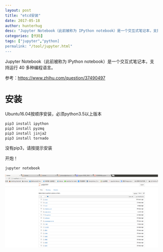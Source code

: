 ```yaml
---
layout: post  
title: "etcd安装"
date: 2017-05-18
author: hunterhug
desc: "Jupyter Notebook（此前被称为 IPython notebook）是一个交互式笔记本，支持运行40多种编程语言。"
categories: [代码]
tags: ["jupyter","python]
permalink: "/tool/jupyter.html"
--- 
```


Jupyter Notebook（此前被称为 IPython notebook）是一个交互式笔记本，支持运行 40 多种编程语言。

参考：https://www.zhihu.com/question/37490497

# 安装

Ubuntu16.04按顺序安装，必须python3.5以上版本

```
pip3 install ipython
pip3 install pyzmq
pip3 install jinja2
pip3 install tornado
```

没有pip3，请按提示安装

开炮！

```
jupyter notebook
```

![](/img/za/jupyter.png)